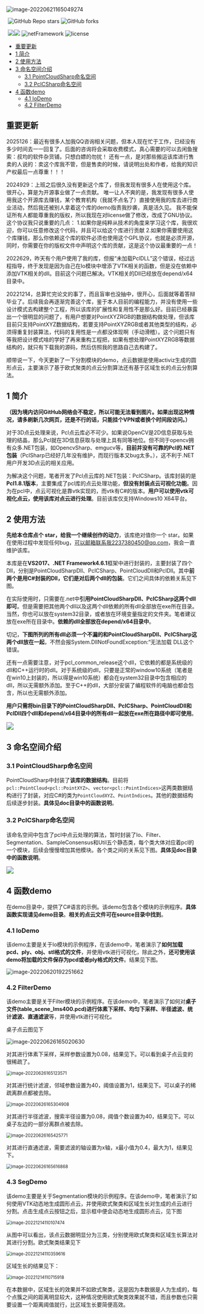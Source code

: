 ![image-20220621165049274](README.assets/image-20220621165049274.png)

​                                                                                                   ![GitHub Repo stars](https://img.shields.io/github/stars/booksuper/PclCSharp.svg?style=social) ![GitHub forks](https://img.shields.io/github/forks/booksuper/PclCSharp?style=social)

​                                                [![](https://img.shields.io/badge/%E4%BD%9C%E8%80%85-%40ShuDengdeng-orange?link=https://github.com/booksuper)](https://github.com/booksuper)[![](https://img.shields.io/badge/Gitee-%40ShuDengdeng-orange?logo=Gitee&link=https://gitee.com/shudengdeng)](https://gitee.com/shudengdeng) ![netFramework](https://img.shields.io/badge/.NET%20Framework%204.6.1-passed-green) ![license](https://img.shields.io/badge/license-BSD--3-brightgreen)


- [重要更新](#重要更新)
- [1 简介](#1-简介)
- [2 使用方法](#2-使用方法)
- [3 命名空间介绍](#3-命名空间介绍)
  - [3.1 PointCloudSharp命名空间](#31-pointcloudsharp命名空间)
  - [3.2 PclCSharp命名空间](#32-pclcsharp命名空间)
- [4 函数demo](#4-函数demo)
  - [4.1 IoDemo](#41-iodemo)
  - [4.2 FilterDemo](#42-filterdemo)
## 重要更新

2025126：最近有很多人加我QQ咨询相关问题，但本人现在忙于工作，已经没有多少时间去一一回复了。后面的咨询将会采取收费模式，真心需要的可以去闲鱼搜索：叔均的软件杂货铺，只想白嫖的勿扰！
还有一点，是对那些搬运该库进行售卖的人说的：卖这个库我不管，但是售卖的时候，请说明出处和作者，给我的知识产权最后一点尊重！！！

2024929：上班之后很久没有更新这个库了，但我发现有很多人在使用这个库。很开心，算是为开源事业做了一点贡献。
唯一让人不爽的是，我发现有很多人使用我这个开源库去赚钱，某个教育机构（我就不点名了）直接使用我的库去进行商业活动，然后我还被别人拿着这个库的demo指责我抄袭，真是活久见。
我不能保证所有人都能尊重我的版权，所以我现在对license做了修改，改成了GNU协议。这个协议我只说重要的几点：
1.如果你是纯粹从技术的角度来学习这个库，我很欢迎，你可以任意修改这个代码，并且可以给这个库进行贡献
2.如果你需要使用这个库赚钱，那么你依赖这个库的软件必须也使用这个GPL协议，也就是必须开源，同时，你需要在你的版权文件中声明这个库的贡献，这是这个协议最重要的一点！


2022629，昨天有个用户使用了我的库，但报“未加载PclDLL”这个错误，经过远程指导，终于发现是因为自己在Io模块中增添了VTK相关的函数，但是没在依赖中添加VTK相关的dll。目前这个问题已解决。VTK相关的Dll已经放在depend/x64目录中。

20221214，总算忙完论文的事了，而且盲审也没抽中，很开心，后面就等着答辩毕业了。后续我会再逐渐完善这个库，鉴于本人目前的编程能力，并没有使用一些设计模式去构建整个工程，所以该库的扩展性和复用性不是那么好。目前已经暴露出一个很明显的问题了，有用户想要对PointXYZRGB的数据结构做处理，但该库目前只支持PointXYZ数据结构，若要支持PointXYZRGB或者其他类型的结构，必须得重复封装算法，代码的复用性是一点都没体现啊（手动滑稽）。这个问题只有等我把设计模式啥的学好了再来重构工程把，如果有想处理PointXYZRGB等数据结构的，就只有下载我的源码，然后仿照我的思路自己去构建了。

顺带说一下，今天更新了一下分割模块的demo，点云数据是使用activiz生成的圆形点云，主要演示了基于欧式聚类的点云分割算法还有基于区域生长的点云分割算法。

## 1 简介

**（因为境内访问GitHub网络会不稳定，所以可能无法看到图片。如果出现这种情况，请多刷新几次网页，还是不行的话，只能挂个VPN或者换个时间段访问。）**

对于3D点云处理来说，Pcl点云库必不可少。如果说OpenCV是2D信息获取与处理的结晶，那么Pcl就在3D信息获取与处理上具有同等地位。但不同于opencv拥有众多.NET包装，如OpencvSharp、emgucv等，**目前并没有可靠的Pcl的.NET包装**（PclSharp已经好几年没有维护，而现行版本又bug太多。），这不利于.NET用户开发3D点云的相关应用。

为解决这个问题，笔者开发了Pcl点云库的.NET包装：PclCSharp。该库封装的是**Pcl1.8.1版本**，主要集成了pcl库的点云处理功能，**但没有封装点云可视化功能**。因为在pcl中，点云可视化是靠vtk实现的，而vtk有C#的版本。**用户可以使用vtk可视化点云，使用该库对点云进行处理**。目前该库仅支持Windows10 X64平台。

## 2 使用方法

**先给本仓库点个 star，给我一个继续创作的动力**，该库绝对值你一个 star。如果在使用过程中发现任何bug，可以邮箱联系我2237380450@qq.com，我会一直维护该库。

本库是在**VS2017、.NET Framework4.6.1**框架中进行封装的，主要封装了四个Dll，分别是PointCloudSharpDll、PclCSharp、PointCloudDll和PclDll。其中**前两个是用C#封装的Dll，它们是对后两个dll的包装**。它们之间具体的依赖关系见下图。

在实际使用时，只需要在.net中**引用PointCloudSharpDll、PclCSharp这两个dll即可**。但是需要把其他两个dll以及这两个dll依赖的所有dll全部放在exe所在目录。当然，你也可以放在system32目录，或者放在环境变量指定的文件夹。笔者建议放在exe所在目录中。**依赖的dll全部放在depend/x64目录中**。

切记，**下图所列的所有dll必须一个不漏的和PointCloudSharpDll、PclCSharp这两个dll放在一起**，不然会报System.DllNotFoundException:“无法加载 DLL这个错误。

还有一点需要注意，对于pcl_common_release这个dll，它依赖的都是系统级的dll和C++运行时的dll。对于系统级的dll，只要是正常的window10系统（笔者是在win10上封装的，所以得是win10系统）都会在system32目录中包含相应的dll，所以无需额外添加。至于C++的dll，大部分安装了编程软件的电脑也都会包含，所以也无需额外添加。

**用户只需将bin目录下的PointCloudSharpDll、PclCSharp、PointCloudDll和PclDll四个dll和depend/x64目录中的所有dll一起放在exe所在路径中即可使用**。

<img src="README.assets/net%E4%B8%AD%E5%AF%B9Pcl%E7%9A%84%E4%BD%BF%E7%94%A8.png" style="zoom:120%;" />



## 3 命名空间介绍

### 3.1 PointCloudSharp命名空间

PointCloudSharp中封装了**该库的数据结构**。目前将`pcl::PointCloud<pcl::PointXYZ>`、`vector<pcl::PointIndices>`这两类数据结构进行了封装，对应C#的类为`PointCloudXYZ`、`PointIndices`。其他的数据结构后续逐步封装。**具体见doc目录中的函数说明**。

### 3.2 PclCSharp命名空间

该命名空间中包含了pcl中点云处理的算法，暂时封装了Io、Filter、Segmentation、SampleConsensus和Util五个静态类，每个类大体对应着pcl的一个模块，后续会慢慢增加其他模块。各个类之间的关系见下图。**具体见doc目录中的函数说明**。

<img src="README.assets/PclCSharp.png" style="zoom:120%;" />

## 4 函数demo

在demo目录中，提供了C#语言的示例。该demo包含各个模块的示例程序。**具体函数实现请见demo目录**。**相关的点云文件可在source目录中找到**。

### 4.1 IoDemo

该demo主要是关于Io模块的示例程序，在该demo中，笔者演示了**如何加载pcd、ply、obj、stl格式的文件**，并使用vtk进行可视化，除此之外，**还可使用该demo将加载的文件保存为pcd或者ply格式的文件**。结果见下图。

![image-20220620192251662](README.assets/image-20220620192251662.png)

### 4.2 FilterDemo

该demo主要是关于Filter模块的示例程序。在该demo中，笔者演示了如何对**桌子文件(table_scene_lms400.pcd)**进行**体素下采样、均匀下采样、半径滤波、统计滤波、直通滤波**等，并使用vtk进行可视化。

桌子点云图见下

![image-20220626165020630](README.assets/image-20220626165020630.png)

对其进行体素下采样，采样参数设置为0.08，结果见下。可以看到桌子点云变的很稀疏了。

<img src="README.assets/image-20220626165123571.png" alt="image-20220626165123571" style="zoom:80%;" />

对其进行统计滤波，邻域参数设置为40，阈值设置为1，结果见下。可以桌子的稀疏离群点都被去除。

<img src="README.assets/image-20220626165304908.png" alt="image-20220626165304908" style="zoom:80%;" />

对其进行半径滤波，搜索半径设置为0.08，阈值个数设置为40，结果见下。可以桌子左边的一部分离群点被去除。

<img src="README.assets/image-20220626165425771.png" alt="image-20220626165425771" style="zoom:80%;" />

对其进行直通滤波，需要滤波的轴设置为x轴，x最小值为0.4，最大为1，结果见下。

<img src="README.assets/image-20220626165616868.png" alt="image-20220626165616868" style="zoom:80%;" />



### 4.3 SegDemo

该demo主要是关于Segmentation模块的示例程序。在该demo中，笔者演示了如何使用VTK动态地生成圆形点云，并使用欧式聚类和区域生长对生成的点云进行分割。点击生成点云按钮之后，显示框中便会动态地生成圆形点云，见下图

<img src="README.assets/%E5%9C%86%E5%BD%A2%E7%82%B9%E4%BA%91" alt="image-20221214110107474" style="zoom: 80%;" />

从图中可以看出，该点云数据明显分为三类，分别使用欧式聚类和区域生长算法对其进行分割。欧式聚类结果见下

<img src="README.assets/image-20221214110359616.png" alt="image-20221214110359616" style="zoom:80%;" />

区域生长的结果见下：

<img src="README.assets/image-20221214110715918.png" alt="image-20221214110715918" style="zoom:80%;" />

在本数据中，区域生长的效果并不如欧式聚类，这是因为本数据是人为生成的，每个点簇之间的距离明显较大，这种情况使用欧式聚类效果就不错，而且参数也只需要设置一个距离阈值就行，比区域生长要简便高效。
